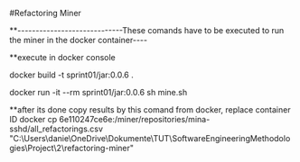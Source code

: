 #Refactoring Miner

**-----------------------------These comands have to be executed to run the miner in the docker container----

**execute in docker console

docker build -t sprint01/jar:0.0.6 .

docker run -it --rm sprint01/jar:0.0.6 sh mine.sh

**after its done copy results by this comand from docker, replace container ID
docker cp 6e110247ce6e:/miner/repositories/mina-sshd/all_refactorings.csv "C:\Users\danie\OneDrive\Dokumente\TUT\SoftwareEngineeringMethodologies\Project\2\refactoring-miner"